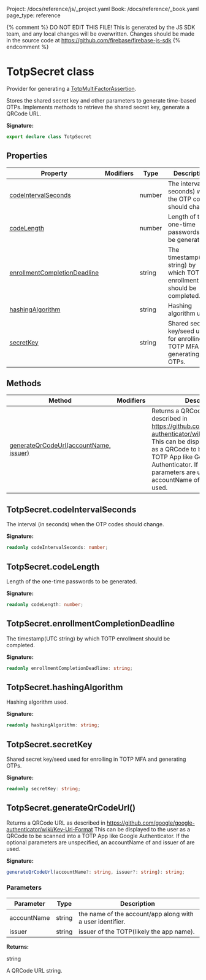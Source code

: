 Project: /docs/reference/js/_project.yaml
Book: /docs/reference/_book.yaml
page_type: reference

{% comment %}
DO NOT EDIT THIS FILE!
This is generated by the JS SDK team, and any local changes will be
overwritten. Changes should be made in the source code at
https://github.com/firebase/firebase-js-sdk
{% endcomment %}

# TotpSecret class
Provider for generating a [TotpMultiFactorAssertion](./auth.totpmultifactorassertion.md#totpmultifactorassertion_interface)<!-- -->.

Stores the shared secret key and other parameters to generate time-based OTPs. Implements methods to retrieve the shared secret key, generate a QRCode URL.

<b>Signature:</b>

```typescript
export declare class TotpSecret 
```

## Properties

|  Property | Modifiers | Type | Description |
|  --- | --- | --- | --- |
|  [codeIntervalSeconds](./auth.totpsecret.md#totpsecretcodeintervalseconds) |  | number | The interval (in seconds) when the OTP codes should change. |
|  [codeLength](./auth.totpsecret.md#totpsecretcodelength) |  | number | Length of the one-time passwords to be generated. |
|  [enrollmentCompletionDeadline](./auth.totpsecret.md#totpsecretenrollmentcompletiondeadline) |  | string | The timestamp(UTC string) by which TOTP enrollment should be completed. |
|  [hashingAlgorithm](./auth.totpsecret.md#totpsecrethashingalgorithm) |  | string | Hashing algorithm used. |
|  [secretKey](./auth.totpsecret.md#totpsecretsecretkey) |  | string | Shared secret key/seed used for enrolling in TOTP MFA and generating OTPs. |

## Methods

|  Method | Modifiers | Description |
|  --- | --- | --- |
|  [generateQrCodeUrl(accountName, issuer)](./auth.totpsecret.md#totpsecretgenerateqrcodeurl) |  | Returns a QRCode URL as described in https://github.com/google/google-authenticator/wiki/Key-Uri-Format This can be displayed to the user as a QRCode to be scanned into a TOTP App like Google Authenticator. If the optional parameters are unspecified, an accountName of <userEmail> and issuer of <firebaseAppName> are used. |

## TotpSecret.codeIntervalSeconds

The interval (in seconds) when the OTP codes should change.

<b>Signature:</b>

```typescript
readonly codeIntervalSeconds: number;
```

## TotpSecret.codeLength

Length of the one-time passwords to be generated.

<b>Signature:</b>

```typescript
readonly codeLength: number;
```

## TotpSecret.enrollmentCompletionDeadline

The timestamp(UTC string) by which TOTP enrollment should be completed.

<b>Signature:</b>

```typescript
readonly enrollmentCompletionDeadline: string;
```

## TotpSecret.hashingAlgorithm

Hashing algorithm used.

<b>Signature:</b>

```typescript
readonly hashingAlgorithm: string;
```

## TotpSecret.secretKey

Shared secret key/seed used for enrolling in TOTP MFA and generating OTPs.

<b>Signature:</b>

```typescript
readonly secretKey: string;
```

## TotpSecret.generateQrCodeUrl()

Returns a QRCode URL as described in https://github.com/google/google-authenticator/wiki/Key-Uri-Format This can be displayed to the user as a QRCode to be scanned into a TOTP App like Google Authenticator. If the optional parameters are unspecified, an accountName of <userEmail> and issuer of <firebaseAppName> are used.

<b>Signature:</b>

```typescript
generateQrCodeUrl(accountName?: string, issuer?: string): string;
```

### Parameters

|  Parameter | Type | Description |
|  --- | --- | --- |
|  accountName | string | the name of the account/app along with a user identifier. |
|  issuer | string | issuer of the TOTP(likely the app name). |

<b>Returns:</b>

string

A QRCode URL string.


